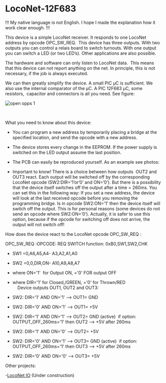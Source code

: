 # LocoNet-12F683

!!! My native language is not English. I hope I made the explanation how it work clear enough. !!!

This device is a simple LocoNet receiver. It responds to one LocoNet address by opcode OPC_SW_REQ.  This device has three outputs. With two outputs you can control a relais board to switch turnouts. With one output you can switch a LED (or two LED’s). Other applications are also possible.

The hardware and software can only listen to LocoNet data.  This means that this device can not report anything on the net. In principle, this is not necessary, if the job is always executed.

We can then greatly simplify the device. A small PIC µC is sufficient. We also use the internal comparator of the µC. A PIC 12F683 µC, some resistors,  capacitor and connectors is all you need. See figure:

<img alt="open opps 1" src=https://github.com/GeertGiebens/LocoNet-12F683/blob/master/LocoNet%20OUT%20with%20PIC%2012F683%20%C2%B5C.png>

 

What you need to know about this device:

- You can program a new address by temporarily placing a bridge at the specified location, and send the opcode with a new address.

- The device stores every change in the EEPROM. If the power supply is switched on the LED output assume the last position.

- The PCB can easily be reproduced yourself. As an example see photos:

- Important to know! There is a choice between how outputs  OUT2 and OUT3 react. Each output will be switched off by the corresponding LocoNet opcode (SW2:DIR=’1’or’0’ and ON=’0’). But there is a possibility that the device itself switches off the output after a time = 260ms. You can set this in the following way: If you set a new address, the device will look at the last received opcode before you removing the programming bridge. Is in opcode SW2:ON='1' then the device itself will switch off the output. This is for personal reasons (some devices do not send an opcode where SW2:ON=’0’). Actually, it is safer to use this option, because if the opcode for switching off does not arrive, the output will not switch off!


How does the device react to the LocoNet opcode OPC_SW_REQ :

OPC_SW_REQ :OPCODE: REQ SWITCH function: 0xB0,SW1,SW2,CHK
- SW1 =0,A6,A5,A4- A3,A2,A1,A0
- SW2 =0,0,DIR,ON- A10,A9,A8,A7
- where ON='1'  for Output ON, ='0' FOR output OFF
- where DIR='1' for Closed,/GREEN, ='0' for Thrown/RED
                         
         
 Device outputs OUT1, OUT2 and OUT3:
 
- SW2: DIR='1' AND ON='1' --> OUT1= GND
- SW2: DIR='0' AND ON='1' --> OUT1= +5V


- SW2: DIR='1' AND ON='1' --> OUT2= GND (active)  if option: OUTPUT_OFF_260ms='1' then OUT2 --> +5V after 260ms
- SW2: DIR='1' AND ON='0' --> OUT2= +5V
- SW2: DIR='0' AND ON='1' --> OUT3= GND (active)  if option: OUTPUT_OFF_260ms='1' then OUT3 --> +5V after 260ms
- SW2: DIR='0' AND ON='0' --> OUT3= +5V




Other projects:

-[LocoNet IO](https://github.com/GeertGiebens/LocoNet_IO) (Under construction)
